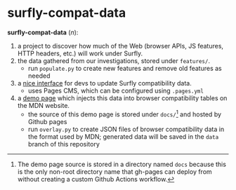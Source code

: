 # surfly-compat-data

**surfly-compat-data** (_n_):

1. a project to discover how much of the Web (browser APIs, JS features, HTTP headers, etc.) will work under Surfly.
2. the data gathered from our investigations, stored under `features/`.
    - run `populate.py` to create new features and remove old features as needed
3. a [nice interface](https://app.pagescms.org/qguv/surfly-compat-data) for devs to update Surfly compatibility data.
    - uses Pages CMS, which can be configured using `.pages.yml`
3. a [demo page](https://qguv.github.io/surfly-compat-data) which injects this data into browser compatibility tables on the MDN website.
    - the source of this demo page is stored under `docs/`[^1] and hosted by Github pages
    - run `overlay.py` to create JSON files of browser compatibility data in the format used by MDN; generated data will be saved in the `data` branch of this repository

[^1]: The demo page source is stored in a directory named `docs` because this is the only non-root directory name that gh-pages can deploy from without creating a custom Github Actions workflow.
